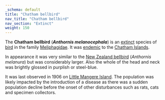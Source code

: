 ```yaml
---
_schema: default
title: "Chatham bellbird"
nav_title: "Chatham bellbird"
nav_section: "Extinct"
weight: 150
---
```

                                   



 

The **Chatham bellbird** (_**Anthornis melanocephala**_) is an [extinct](https://en.wikipedia.org/wiki/Extinct) species of [bird](https://en.wikipedia.org/wiki/Bird) in the family [Meliphagidae](https://en.wikipedia.org/wiki/Meliphagidae). It was [endemic](https://en.wikipedia.org/wiki/Endemism) to the [Chatham Islands](https://en.wikipedia.org/wiki/Chatham_Islands).

In appearance it was very similar to the [New Zealand bellbird](https://en.wikipedia.org/wiki/New_Zealand_bellbird) (_Anthornis melanura_) but was considerably larger. Also the whole of the head and neck was brightly glossed in purplish or steel-blue.

It was last observed in 1906 on [Little Mangere Island](https://en.wikipedia.org/wiki/Little_Mangere_Island). The population was likely impacted by the introduction of a disease as there was a sudden population decline before the onset of other disturbances such as rats, cats and specimen collectors.

